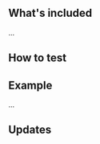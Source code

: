 ## What's included
<!-- List your changes/additions, or commits -->
...

<!-- ### Notes -->
<!-- 
   Anything funky about your updates. Or issues that aren't resolved by this merge
   request, things of note?
-->

## How to test
<!-- Are there directions to test/review? -->

<!--
### Coverage and basic unit test check
1. update the NPM packages with `$ yarn`
1. `$ yarn test`
-->

<!--
### Interactive unit test check
1. update the NPM packages with `$ yarn`
1. `$ yarn test:dev`
-->

## Example
<!-- Append a demo/screenshot/gif/mpeg, or a link to the aforementioned -->
...

## Updates
<!-- What issue/story does this update, i.e. Updates #33 -->
